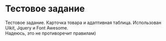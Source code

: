# Тестовое задание
Тестовое задание. Карточка товара и адаптивная таблица.
Использован Uikit, Jquery и Font Awesome.  
Надеюсь, это не противоречит правилам)
